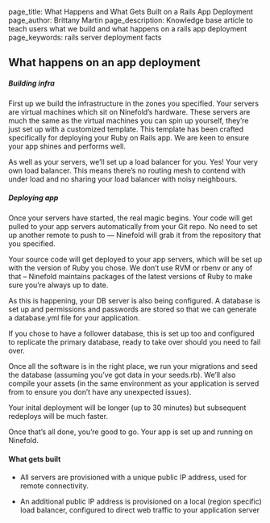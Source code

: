 page_title:       What Happens and What Gets Built on a Rails App Deployment
page_author:      Brittany Martin
page_description: Knowledge base article to teach users what we build and what happens on a rails app deployment
page_keywords:    rails server deployment facts  

## What happens on an app deployment

##### Building infra

First up we build the infrastructure in the zones you specified. Your servers are virtual machines which sit on Ninefold’s hardware. These servers are much the same as the virtual machines you can spin up yourself, they’re just set up with a customized template. This template has been crafted specifically for deploying your Ruby on Rails app. We are keen to ensure your app shines and performs well.

As well as your servers, we’ll set up a load balancer for you. Yes! Your very own load balancer. This means there’s no routing mesh to contend with under load and no sharing your load balancer with noisy neighbours.

##### Deploying app

Once your servers have started, the real magic begins. Your code will get pulled to your app servers automatically from your Git repo. No need to set up another remote to push to — Ninefold will grab it from the repository that you specified.

Your source code will get deployed to your app servers, which will be set up with the version of Ruby you chose. We don’t use RVM or rbenv or any of that – Ninefold maintains packages of the latest versions of Ruby to make sure you’re always up to date.

As this is happening, your DB server is also being configured. A database is set up and permissions and passwords are stored so that we can generate a database.yml file for your application.

If you chose to have a follower database, this is set up too and configured to replicate the primary database, ready to take over should you need to fail over.

Once all the software is in the right place, we run your migrations and seed the database (assuming you’ve got data in your seeds.rb). We’ll also compile your assets (in the same environment as your application is served from to ensure you don’t have any unexpected issues).

Your inital deployment will be longer (up to 30 minutes) but subsequent redeploys will be much faster. 

Once that’s all done, you’re good to go. Your app is set up and running on Ninefold.

#### What gets built 

* All servers are provisioned with a unique public IP address, used for remote connectivity.

* An additional public IP address is provisioned on a local (region specific) load balancer, configured to direct web traffic to your application server
